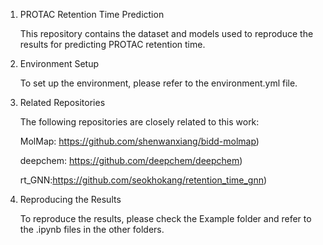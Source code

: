 1. PROTAC Retention Time Prediction

     This repository contains the dataset and models used to reproduce the results for predicting PROTAC retention time.


3. Environment Setup

     To set up the environment, please refer to the environment.yml file.


4. Related Repositories

    The following repositories are closely related to this work:
   
    MolMap: https://github.com/shenwanxiang/bidd-molmap)
   
    deepchem: https://github.com/deepchem/deepchem)
   
    rt_GNN:https://github.com/seokhokang/retention_time_gnn)


5. Reproducing the Results

    To reproduce the results, please check the Example folder and refer to the .ipynb files in the other folders.
